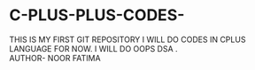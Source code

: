 # C-PLUS-PLUS-CODES-
THIS IS MY FIRST GIT REPOSITORY I WILL DO CODES IN CPLUS LANGUAGE FOR NOW. I WILL DO OOPS DSA .
<br>
AUTHOR- NOOR FATIMA 
